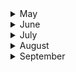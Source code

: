 
<details><summary>May</summary>

## 25-05-2019
* [Bjarke Ingels says a style is "like a straitjacket"](https://www.dezeen.com/2019/05/22/bjarke-ingels-podcast-interview-style-time-sensitive/) #architecture #Ingels
* [She Had Stage 4 Lung Cancer, and a Mountain to Climb](https://www.nytimes.com/2019/05/22/sports/cancer-mother.html?module=inline) #aconcagua #mountains 
* [London Synphony orchestra, noche luminosa](http://martinwullich.com/london-symphony-orchestra-noche-luminosa/) #Simon Rattle

## 26-05-2019
* [The 2019 Everest Death Toll Rises to 11](https://www.outsideonline.com/2397250/everest-death-toll-rises-10) #mountain
* [The Indiana Jones of Climate Science](https://www.outsideonline.com/2395102/john-all-scientist-climber-everest) #climate #mountain
* [Marcus Aurelius on Embracing Mortality and the Key to Living with Presence](https://www.brainpickings.org/2019/05/20/marcus-aurelius-meditations-mortality-presence/) #marco aurelio
* [Does Climbing Everest Alter Your Genetic Code?](https://www.outsideonline.com/2330801/does-climbing-everest-alter-your-genetic-code)  (!) #mountain #science #twins
 
## 27-05-2019
* [How computing's first 'killer app' changed everything](https://www.bbc.com/news/business-47802280)
* [Putting Los Niños in Charge - Abasto Shopping or what to do for the children in...](https://www.nytimes.com/interactive/2019/05/27/travel/family-travel-buenos-aires-argentina.html?action=click&module=Top%20Stories&pgtype=Homepage) #nytimes #abasto

## 28-05-2019
* [Fixing a toxic work culture: How to encourage active bystanders](https://mitsloan.mit.edu/ideas-made-to-matter/fixing-a-toxic-work-culture-how-to-encourage-active-bystanders)
* [The radical plan to change how antibiotics get developed](https://www.wired.com/story/the-radical-plan-to-change-how-antibiotics-get-developed/)
* [Merging financial savvy and engineering solutions](http://news.mit.edu/2019/student-james-fok-0528): _paradoxes_ about the academia and the financial state of the art
* [Productivity and the joy of doing things the hard way](https://www.wired.com/story/obsession-with-productivity/)

## 29-05-2019
* [A harrowing journey up the world's fifth highest mountain](https://www.wired.com/story/makalu-mountain-climbing-gallery/) #mountain

## 30-05-2019
* [The Compleat Guide to Digitizing Your LP Collection](http://blog.birdhouse.org/2011/02/20/digitizing-lps/comment-page-1/) #music
* [Bjarke Ingels says a style is "like a straitjacket"](https://www.dezeen.com/2019/05/22/bjarke-ingels-podcast-interview-style-time-sensitive/) #architecture

## 31-05-2019
* [The glorius, almost-disconnected boredom of my walk in Japan](https://www.wired.com/story/six-weeks-100s-miles-hours-glorious-boredom-japan/?itm_campaign=BottomRelatedStories_Sections_1) #japan
</p>
</details>

<details><summary>June</summary>
 
## 01-06-2019
* [A behavioral economist explores poverty and development](http://news.mit.edu/2019/pierre-luc-vautrey-behavioral-economist-0531) #economics #social sciences #humanities

## 02-06-2019
* [What 10,000 Steps Will Really Get You](https://www.theatlantic.com/health/archive/2019/05/10000-steps-rule/590785/) #fitbit
* [The Ennui of the Fitbit](https://www.theatlantic.com/technology/archive/2015/07/the-ennui-of-the-fitbit/398129/) #fitbit

## 03-06-2019
* [Boeing Built Deadly Assumptions Into 737 Max, Blind to a Late Design Change](https://www.nytimes.com/2019/06/01/business/boeing-737-max-crash.html?utm_source=pocket-newtab) #aviation

## 04-06-2019
* [How Bruce Springsteen helped reelect Ronald Reagan](https://www.nationalreview.com/2019/06/bruce-springsteen-album-born-in-the-usa-ronald-reagan-reelection/?utm_source=pocket-newtab) #music

## 05-06-2019
* ['It’s a miracle': Helsinki's radical solution to homelessness](https://www.theguardian.com/cities/2019/jun/03/its-a-miracle-helsinkis-radical-solution-to-homelessness?utm_source=pocket-newtab) #homeless

## 06-06-2019
* [Scientists Save Schrödinger's Cat](https://gizmodo.com/scientists-save-schrodingers-cat-1835208353?utm_source=pocket-newtab)
* [A 3-D printer powered by machine vision and artificial intelligence](http://news.mit.edu/2019/inkbit-3d-printer-0604)

## 07-06-2019
* [Why Should Immigrants ‘Respect Our Borders’? The West Never Respected Theirs](https://www.nytimes.com/2019/06/07/opinion/immigration-reparations.html?action=click&module=Opinion&pgtype=Homepage) #nytimes

## 08-06-2019
* [Why Were Medieval Europeans So Obsessed With Long, Pointy Shoes?](https://www.atlasobscura.com/articles/medieval-europeans-pointy-shoes?utm_source=pocket-newtab)
* [Energy expenditure using isotope-labelled water (2H218O), exercise performance, skeletal muscle enzyme activities and plasma biochemical parameters in humans during 95 days of endurance exercise with inadequate energy intake](https://www.ncbi.nlm.nih.gov/pubmed/9286604) via [Have We Really Found the Limit of Human Endurance?](https://www.outsideonline.com/2397917/human-endurance-limit-study)

## 09-06-2019
* [Getting back to nature: how forest bathing can make us feel better](https://www.theguardian.com/environment/2019/jun/08/forest-bathing-japanese-practice-in-west-wellbeing) #nature #health

## 10-06-2019
* [Applying to graduate school with impostor syndrome](http://gradadmissions.mit.edu/blog/you-are-not-alone-or-i-am-here)
* [A YouTube binge helped invent a new way to diagnose Parkinson's](https://www.wired.co.uk/article/parkinsons-disease-diagnosis-faceprint) #parkinson

## 11-06-2019
* [They Introduced the World to Songs of Slavery. It Almost Broke Them](https://www.topic.com/they-introduced-the-world-to-songs-of-slavery-it-almost-broke-them?utm_source=pocket-newtab) #spirituals #music

## 12-06-2019
* [Engineers set the standards](http://news.mit.edu/2019/joanne-yates-engineering-rules-0612) #standards
* [Cerro Torre alpine style](http://publications.americanalpineclub.org/articles/12198037500/Cerro-Torre-Alpine-Style) #Cerro_Torre #mountains
* [Cerro Torre query on American Alpine Club](http://publications.americanalpineclub.org/search/solr?all=cerro+torre) #Cerro_Torre

## 13-06-2019
* [The disturbing return of scientific racism](https://www.wired.co.uk/article/superior-the-return-of-race-science-angela-saini)

## 14-06-2019
* [How to build something that lasts 10000 years](http://www.bbc.com/future/story/20190611-how-to-build-something-that-lasts-10000-years)

## 15-06-2019
* [Aerospace Projects Review Blog- Unbuilt aircraft and spacecraft projects](http://www.aerospaceprojectsreview.com/blog/)

## 17-06-2019
* [Language wars: the 19 greatest linguistic spats of all time](https://www.theguardian.com/science/2019/jun/17/language-wars-18-greatest-linguistic-spats) #language #theguardian

## 19-06-2019
* [How Necking Shaped the Giraffe](http://nautil.us/issue/41/selection/how-necking-shaped-the-giraffe-rp) #nature #nautil.us

## 20-06-2019
* [Heathrow's expansion masterplan is a nightmare, but logistical genius](https://www.wired.co.uk/article/heathrow-expansion-masterplan-m25) #logistics

## 21-06-2019
* [Glacial Trekking in Patagonia](https://www.ukclimbing.com/articles/destinations/patagonia_trekking-756) #patagonia

## 22-06-2019
* [Argentina’s blackout and the storm-battered future of the grid](https://arstechnica.com/information-technology/2019/06/argentinas-blackout-and-the-storm-battered-future-of-the-grid/) #Ars_Technica 
* [Machine Learning: Living in the age of AI](http://video.wired.com/watch/machine-learning-living-in-the-age-of-ai-film) #Wired #documentary

## 23-06-2019
* [Balconies branch out from Sou Fujimoto's tree-like tower in Montpellier](https://www.dezeen.com/2019/06/20/larbre-blanc-tower-sou-fujimoto-montpellier-france/) #architecture

## 25-06-2019
* [The Hospital Is Too Damn Loud](https://www.theatlantic.com/health/archive/2019/06/too-many-hospital-sounds/592381/)
* [Weird, Wonderful Photos From Another Era](https://www.theatlantic.com/photo/2019/06/weird-wonderful-archival-photos/592426/) #memorabilia
* [Weird, Wonderful Photos From the Archives](https://www.theatlantic.com/photo/2018/01/weird-wonderful-photos-from-the-archives/551378/)

## 26-06-2019
* [OK, So Here’s The Real Story Of Where ‘OK’ Comes From](https://www.huffpost.com/entry/origin-of-ok-expression-video_n_6133026)
* [Who Has Jurisdiction for Crimes Committed in Space?](http://mentalfloss.com/article/584985/who-has-jurisdiction-for-crimes-committed-in-space) #law

## 28-06-2019
* [Translating proteins into music, and back](http://news.mit.edu/2019/translating-proteins-music-0626) #MIT #proteins_becomes_music

## 29-06-2019
* [Tokyo in the 1970s, a pre-blade runner city](https://www.designboom.com/art/tokyo-in-the-1970s-pre-blade-runner-city-photos-by-greg-girard-06-10-2019/) #photography

## 30-06-2019
* [Game of Thrones: a battle of reality versus fantasy](https://www.wired.com/story/game-of-thrones-a-battle-of-reality-versus-fantasy/) #wired #Yuval Noah Harari
</p>
</details>

<details><summary>July</summary>
 
## 01-07-2019
* [The Music of silks](http://news.mit.edu/2012/the-music-of-the-silks-1128) #MIT #music

## 03-07-2019
* [Why plants don’t die from cancer](https://theconversation.com/why-plants-dont-die-from-cancer-119184) #Chernobyl #cancer #nature

## 04-07-2019
* [The clever cryptography behind Apple's 'Find my' feature](https://www.wired.com/story/apple-find-my-cryptography-bluetooth/) #Apple #cryptography

## 07-07-2019
* [Top British churches of the past 100 years](https://www.theguardian.com/artanddesign/2019/jul/06/100-churches-100-years-twentieth-century-society-top-british-chruches-past-100-years) #architecture #british #the_guardian

## 08-07-2019
* [A Mountaineer’s Choice to Never Have Kids](https://www.outsideonline.com/2258581/mountaineers-choice-be-sterilized-climbing) #mountain

## 10-07-2019
* [Why we see the colors of faces differently than other things](https://www.wired.com/story/why-we-see-the-colors-of-faces-differently-than-other-things/) #perception #wired

## 12-07-2019
* [A retired teacher found some seahorses off Long Beach. Then he built a secret world for them](https://www.latimes.com/science/la-sci-col1-seahorse-pacific-california-20190709-htmlstory.html?utm_source=pocket-newtab) #science #seahorses

## 14-07-2019
* [Quiénes pueden llevar la ciencia de los datos a la función pública](https://www.lanacion.com.ar/economia/quienes-pueden-llevar-la-ciencia-de-los-datos-a-la-funcion-publica141x-10-cm-nid2267273) #science #scrapping #accesibility #sarraute #data #argentina

## 15-07-2019
* [Have Smartphones Destroyed a Generation?](https://www.theatlantic.com/magazine/archive/2017/09/has-the-smartphone-destroyed-a-generation/534198/) #insight

## 16-07-2019
* [The end of capitalism has begun](https://www.theguardian.com/books/2015/jul/17/postcapitalism-end-of-capitalism-begun) #economics

## 19-07-2019
* [Notre-Dame came far closer to collapsing than people knew. This is how it was saved](https://www.nytimes.com/interactive/2019/07/16/world/europe/notre-dame.html?utm_source=pocket-newtab) #Notre_Dame

## 22-07-2019
* [How the Plastics Industry Is Fighting to Keep Polluting the World](https://theintercept.com/2019/07/20/plastics-industry-plastic-recycling/?utm_source=pocket-newtab)
* [Do our pets ever really love us – or do they just stick around for the food?](https://www.theguardian.com/lifeandstyle/2019/jul/16/do-our-pets-ever-really-love-us-or-do-they-just-stick-around-for-the-food?utm_source=pocket-newtab)

## 23-07-2019
* [How air conditioning created the modern city](https://www.theguardian.com/cities/2018/aug/14/how-air-conditioning-created-modern-city) #insight #cities #urbanism

## 29-07-2019
* [Towards New Musics: What the future holds for sound creativity](https://www.media.mit.edu/articles/towards-new-musics-what-the-future-holds-for-sound-creativity/) #MIT #Music

## 30-07-2019
* [The patient mathematician](http://news.mit.edu/2019/wei-zhang-math-collaboration-0729) #MIT #mathematician

</p>
</details>


<details><summary>August</summary>
 
## 01-08-2019
 
 * [This Is the Beginning of the End of the Beef Industry](https://www.outsideonline.com/2399736/impossible-foods-beyond-meat-alt-meat?utm_source=pocket-newtab) #economics #beef
 
## 02-08-2019
 * [Why You Need to Make a 'When I Die' File—Before It's Too Late](https://time.com/5640494/why-you-need-to-make-a-when-i-die-file-before-its-too-late/?utm_source=pocket-newtab) #insight #x'iam

## 03-08-2019
 * [‘I don’t smell!’ Meet the people who have stopped washing](https://www.theguardian.com/lifeandstyle/2019/aug/05/i-dont-smell-meet-the-people-who-have-stopped-washing) #the_guardian #marketing #cultural

## 04-08-2019
* [The Dollar-And-Cents Case Against Hollywood’s Exclusion of Women](https://fivethirtyeight.com/features/the-dollar-and-cents-case-against-hollywoods-exclusion-of-women/) #economics #gender #psychology

## 07-08-2019
* [The myth of self-control](https://www.vox.com/science-and-health/2016/11/3/13486940/self-control-psychology-myth) #x'iam #psychology #behaviour

## 11-08-2019
* [The Benefits of Optimism Are Real](https://www.theatlantic.com/health/archive/2013/03/the-benefits-of-optimism-are-real/273306/) #resilience

## 12-08-2019
* [Does cable news shape your views?](http://news.mit.edu/2019/partisan-cable-news-0808) #MIT #insight #media

## 13-08-2019
* [The World’s Wealthiest Family Gets $4 Million Richer Every Hour](https://www.bloomberg.com/features/richest-families-in-the-world/?utm_source=pocket-newtab) #Bloomberg #insight #economy

## 14-08-2019
* [Inside DeepMind's epic mission to solve science's trickiest problem](https://www.wired.co.uk/article/deepmind-protein-folding)

## 16-08-2019
* [Aga Khan Program in Islamic Architecture](https://architecture.mit.edu/history-theory-and-criticism/program/aga-khan-program-islamic-architecture) #islamic #architecture

## 18-08-2019
* [For Women Musicians, Maybelle Carter Set The Standard And Broke The Mold](https://www.npr.org/2019/08/13/748415932/for-women-musicians-maybelle-carter-set-the-standard-and-broke-the-mold) #music #country

## 19-08-2019
* [Why Are Little Kids in Japan So Independent?](https://www.citylab.com/transportation/2015/09/why-are-little-kids-in-japan-so-independent/407590/) #japan #behaviour #social #citylab 
* [The world’s top deepfake artist is wrestling with the monster he created](https://www.technologyreview.com/s/614083/the-worlds-top-deepfake-artist-is-wrestling-with-the-monster-he-created/) #deepfake #ai

## 20-08-2019
* [How Language Shapes Our Perception of Reality](https://www.fastcompany.com/40585591/how-language-shapes-our-perception-of-reality) #language #insight #cognitive #perception 

## 22-08-2019
* [UK rail line becomes first in world to be powered by solar farm](https://www.theguardian.com/business/2019/aug/22/wessex-rail-line-plugs-into-solar-power) #solar #environment #the_guardian

## 22-08-2019
* [There’s a dark side to meditation that no one talks about](https://qz.com/993465/theres-a-dark-side-to-meditation-that-no-one-talks-about/) #meditation #zen #insight #health #mental #makyo

## 30-08-2019
* [A very deep dive into iOS Exploit chains found in the wild](https://googleprojectzero.blogspot.com/2019/08/a-very-deep-dive-into-ios-exploit.html?m=1) #security #ios #apple

</p>
</details>
<details><summary>September</summary>
 
## 02-09-2019
 
 * [How to Really Listen to Music](https://www.theparisreview.org/blog/2019/08/22/how-to-actually-listen-to-music/) #music #insight
* [MIT report examines how to make technology work for society](https://workofthefuture.mit.edu/sites/default/files/2019-09/WorkoftheFuture_Report_Shaping_Technology_and_Institutions.pdf) #insight #work #future #MIT

## 06-09-2019
 
 * [Malcolm Gladwell on the consequences of misreading a stranger](https://www.theguardian.com/news/audio/2019/sep/06/malcolm-gladwell-on-the-consequences-of-misreading-a-stranger-podcast) #insight #ideas

</p>
</details>
